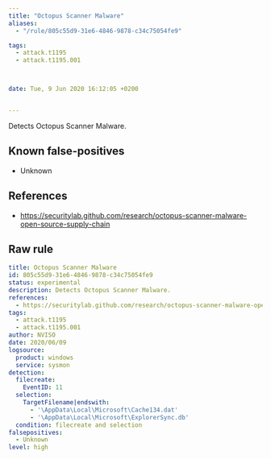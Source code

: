 ```yaml
---
title: "Octopus Scanner Malware"
aliases:
  - "/rule/805c55d9-31e6-4846-9878-c34c75054fe9"

tags:
  - attack.t1195
  - attack.t1195.001



date: Tue, 9 Jun 2020 16:12:05 +0200


---
```


Detects Octopus Scanner Malware.

<!--more-->


## Known false-positives

* Unknown



## References

* https://securitylab.github.com/research/octopus-scanner-malware-open-source-supply-chain


## Raw rule
```yaml
title: Octopus Scanner Malware
id: 805c55d9-31e6-4846-9878-c34c75054fe9
status: experimental
description: Detects Octopus Scanner Malware.
references:
  - https://securitylab.github.com/research/octopus-scanner-malware-open-source-supply-chain
tags:
  - attack.t1195
  - attack.t1195.001
author: NVISO
date: 2020/06/09
logsource:
  product: windows
  service: sysmon
detection:
  filecreate:
    EventID: 11
  selection:
    TargetFilename|endswith:
      - '\AppData\Local\Microsoft\Cache134.dat'
      - '\AppData\Local\Microsoft\ExplorerSync.db'
  condition: filecreate and selection
falsepositives:
  - Unknown
level: high
```
